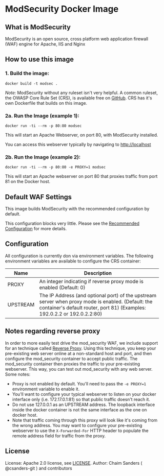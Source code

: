 # ModSecurity Docker Image

[hub]: https://hub.docker.com/r/owasp/modsecurity

## What is ModSecurity

ModSecurity is an open source,
cross platform
web application firewall (WAF) engine
for Apache, IIS and Nginx

## How to use this image

### 1. Build the image:

```
docker build -t modsec .
```

*Note:* ModSecurity without any ruleset isn't very helpful.
A common ruleset,
the OWASP Core Rule Set (CRS),
is available free on [GitHub](https://github.com/SpiderLabs/owasp-modsecurity-crs/).
CRS has it's own Dockerfile that builds on this image.

### 2a. Run the Image (example 1):

```
docker run -ti --rm -p 80:80 modsec
```

This will start an Apache Webserver,
on port 80,
with ModSecurity installed.

You can access this webserver typically by
navigating to [http://localhost](http://localhost)

### 2b. Run the Image (example 2):

```
docker run -ti --rm -p 80:80 -e PROXY=1 modsec
```

This will start an Apache webserver on
port 80 that proxies traffic from port
81 on the Docker host.

## Default WAF Settings

This image builds ModSecurity
with the recommended configuration by default.

This configuration blocks very little.
Please see the [Recommended Configuration](https://github.com/SpiderLabs/ModSecurity/blob/v2/master/modsecurity.conf-recommended)
for more details.

## Configuration

All configuration is currently don via
environment variables. The following
environment variables are available to
configure the CRS container:

| Name     | Description|
| -------- | ------------------------------------------------------------------- |
| PROXY    | An integer indicating if reverse proxy mode is enabled (Default: 0) |
| UPSTREAM | The IP Address (and optional port) of the upstream server when proxy mode is enabled. (Default: the container's default router, port 81) (Examples: 192.0.2.2 or 192.0.2.2:80) |

## Notes regarding reverse proxy

In order to more easily test drive the mod_security WAF, we include support for an technique called [Reverse Proxy](https://en.wikipedia.org/wiki/Reverse_proxy). Using this technique, you keep your pre-existing web server online at a non-standard host and port, and then configure the mod_security container to accept public traffic. The mod_security container then proxies the traffic to your pre-existing webserver. This way, you can test out mod_security with any web server. Some notes:

* Proxy is not enabled by default. You'll need to pass the `-e PROXY=1` environment variable to enable it.
* You'll want to configure your typical webserver to listen on your docker interface only (i.e. 172.17.0.1:81) so that public traffic doesn't reach it.
* Do not use 127.0.0.1 as an UPSTREAM address. The loopback interface inside the docker container is not the same interface as the one on docker host.
* Note that traffic coming through this proxy will look like it's coming from the wrong address. You may want to configure your pre-existing webserver to use the `X-Forwarded-For` HTTP header to populate the remote address field for traffic from the proxy.

## License

License: Apache 2.0 license, see [LICENSE](LICENSE).
Author: Chaim Sanders ( @csanders-git ) and contributors

